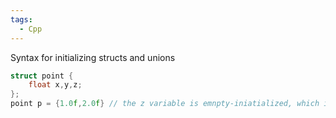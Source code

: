 ```yaml
---
tags:
  - Cpp
---
```

Syntax for initializing structs and unions
```cpp
struct point {
	float x,y,z;
};
point p = {1.0f,2.0f} // the z variable is emnpty-iniatialized, which is an overload depending on the type of the variable. In the case of floats its 0.0
``` 
